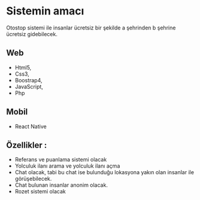 # Sistemin amacı
Otostop sistemi ile insanlar ücretsiz bir şekilde a şehrinden b şehrine ücretsiz gidebilecek.

## Web 
- Html5,
- Css3, 
- Boostrap4, 
- JavaScript, 
- Php

## Mobil
- React Native

## Özellikler : 
- Referans ve puanlama sistemi olacak
- Yolculuk ilanı arama ve yolculuk ilanı açma
- Chat olacak, tabi bu chat ise bulunduğu lokasyona yakın olan insanlar ile görüşebilecek.
- Chat bulunan insanlar anonim olacak.
- Rozet sistemi olacak
